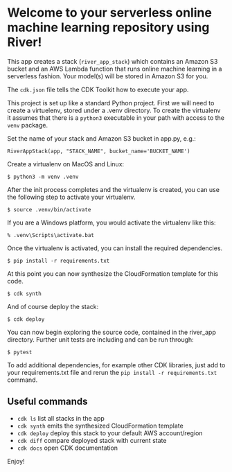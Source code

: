 # Welcome to your serverless online machine learning repository using River!

This app creates a stack (`river_app_stack`) which contains an Amazon S3 bucket and an AWS Lambda
function that runs online machine learning in a serverless fashion. Your model(s) will be stored
in Amazon S3 for you.

The `cdk.json` file tells the CDK Toolkit how to execute your app.

This project is set up like a standard Python project. First we will need to create a virtuelenv,
stored under a .venv directory.  To create the virtualenv it assumes that there is a `python3` executable
in your path with access to the `venv` package.

Set the name of your stack and Amazon S3 bucket in app.py, e.g.:

```
RiverAppStack(app, "STACK_NAME", bucket_name='BUCKET_NAME')
```

Create a virtualenv on MacOS and Linux:

```
$ python3 -m venv .venv
```

After the init process completes and the virtualenv is created, you can use the following
step to activate your virtualenv.

```
$ source .venv/bin/activate
```

If you are a Windows platform, you would activate the virtualenv like this:

```
% .venv\Scripts\activate.bat
```

Once the virtualenv is activated, you can install the required dependencies.

```
$ pip install -r requirements.txt
```

At this point you can now synthesize the CloudFormation template for this code.

```
$ cdk synth
```

And of course deploy the stack:

```
$ cdk deploy
```

You can now begin exploring the source code, contained in the river_app directory.
Further unit tests are including and can be run through:

```
$ pytest
```

To add additional dependencies, for example other CDK libraries, just add to
your requirements.txt file and rerun the `pip install -r requirements.txt`
command.

## Useful commands

 * `cdk ls`          list all stacks in the app
 * `cdk synth`       emits the synthesized CloudFormation template
 * `cdk deploy`      deploy this stack to your default AWS account/region
 * `cdk diff`        compare deployed stack with current state
 * `cdk docs`        open CDK documentation

Enjoy!

